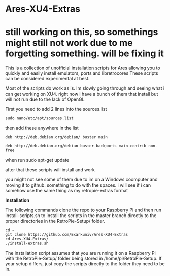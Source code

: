 # Ares-XU4-Extras

# still working on this, so somethings might still not work due to me forgetting something. will be fixing it

This is a collection of unofficial installation scripts for Ares allowing you to quickly and easily install emulators, ports and libretrocores 
These scripts can be considered experimental at best.

Most of the scripts do work as is.
Im slowly going through and seeing what i can get working on XU4. 
right now i have a bunch of them that install but will not run due to the lack of OpenGL

First you need to add 2 lines into the sources.list
```
sudo nano/etc/apt/sources.list
```

then add these anywhere in the list 
```
deb http://deb.debian.org/debian/ buster main

deb http://deb.debian.org/debian buster-backports main contrib non-free
```
when run sudo apt-get update

after that these scripts will install and work

you might not see some of them due to im on a Windows coomputer and moving it to github. something to do with the spaces. 
i will see if i can somehow use the same thing as my retropie-extras format

**Installation**

The following commands clone the repo to your Raspberry Pi and then run install-scripts.sh to install the scripts in the master branch directly to the proper directories in the RetroPie-Setup/ folder.

```
cd ~
git clone https://github.com/Exarkuniv/Ares-XU4-Extras
cd Ares-XU4-Extras/
./install-extras.sh
```

The installation script assumes that you are running it on a Raspberry Pi with the RetroPie-Setup/ folder being stored in /home/pi/RetroPie-Setup. If your setup differs, just copy the scripts directly to the folder they need to be in.
